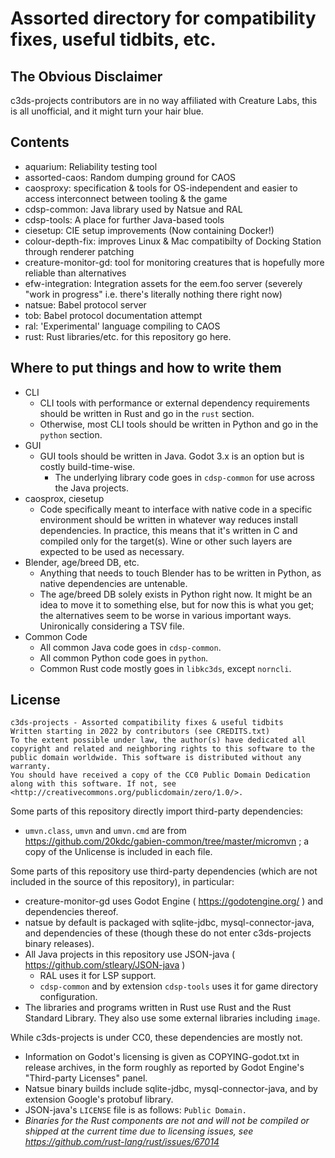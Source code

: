# Assorted directory for compatibility fixes, useful tidbits, etc.

## The Obvious Disclaimer

c3ds-projects contributors are in no way affiliated with Creature Labs, this is all unofficial, and it might turn your hair blue.

## Contents

+ aquarium: Reliability testing tool
+ assorted-caos: Random dumping ground for CAOS
+ caosproxy: specification & tools for OS-independent and easier to access interconnect between tooling & the game
+ cdsp-common: Java library used by Natsue and RAL
+ cdsp-tools: A place for further Java-based tools
+ ciesetup: CIE setup improvements (Now containing Docker!)
+ colour-depth-fix: improves Linux & Mac compatibilty of Docking Station through renderer patching
+ creature-monitor-gd: tool for monitoring creatures that is hopefully more reliable than alternatives
+ efw-integration: Integration assets for the eem.foo server (severely "work in progress" i.e. there's literally nothing there right now)
+ natsue: Babel protocol server
+ tob: Babel protocol documentation attempt
+ ral: 'Experimental' language compiling to CAOS
+ rust: Rust libraries/etc. for this repository go here.

## Where to put things and how to write them

* CLI
	* CLI tools with performance or external dependency requirements should be written in Rust and go in the `rust` section.
	* Otherwise, most CLI tools should be written in Python and go in the `python` section.
* GUI
	* GUI tools should be written in Java. Godot 3.x is an option but is costly build-time-wise.
		* The underlying library code goes in `cdsp-common` for use across the Java projects.
* caosprox, ciesetup
	* Code specifically meant to interface with native code in a specific environment should be written in whatever way reduces install dependencies. In practice, this means that it's written in C and compiled only for the target(s). Wine or other such layers are expected to be used as necessary.
* Blender, age/breed DB, etc.
	* Anything that needs to touch Blender has to be written in Python, as native dependencies are untenable.
	* The age/breed DB solely exists in Python right now. It might be an idea to move it to something else, but for now this is what you get; the alternatives seem to be worse in various important ways. Unironically considering a TSV file.
* Common Code
	* All common Java code goes in `cdsp-common`.
	* All common Python code goes in `python`.
	* Common Rust code mostly goes in `libkc3ds`, except `norncli`.

## License

	c3ds-projects - Assorted compatibility fixes & useful tidbits
	Written starting in 2022 by contributors (see CREDITS.txt)
	To the extent possible under law, the author(s) have dedicated all copyright and related and neighboring rights to this software to the public domain worldwide. This software is distributed without any warranty.
	You should have received a copy of the CC0 Public Domain Dedication along with this software. If not, see <http://creativecommons.org/publicdomain/zero/1.0/>.

Some parts of this repository directly import third-party dependencies:

+ `umvn.class`, `umvn` and `umvn.cmd` are from https://github.com/20kdc/gabien-common/tree/master/micromvn ; a copy of the Unlicense is included in each file.

Some parts of this repository use third-party dependencies (which are not included in the source of this repository), in particular:

+ creature-monitor-gd uses Godot Engine ( https://godotengine.org/ ) and dependencies thereof.
+ natsue by default is packaged with sqlite-jdbc, mysql-connector-java, and dependencies of these (though these do not enter c3ds-projects binary releases).
+ All Java projects in this repository use JSON-java ( https://github.com/stleary/JSON-java )
	* RAL uses it for LSP support.
	* `cdsp-common` and by extension `cdsp-tools` uses it for game directory configuration.
+ The libraries and programs written in Rust use Rust and the Rust Standard Library. They also use some external libraries including `image`.

While c3ds-projects is under CC0, these dependencies are mostly not.

+ Information on Godot's licensing is given as COPYING-godot.txt in release archives, in the form roughly as reported by Godot Engine's "Third-party Licenses" panel.
+ Natsue binary builds include sqlite-jdbc, mysql-connector-java, and by extension Google's protobuf library.
+ JSON-java's `LICENSE` file is as follows: `Public Domain.`
+ _Binaries for the Rust components are not and will not be compiled or shipped at the current time due to licensing issues, see <https://github.com/rust-lang/rust/issues/67014>_
